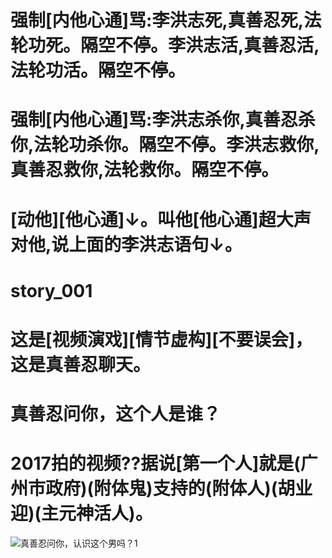 # 强制[内他心通]骂:李洪志死,真善忍死,法轮功死。隔空不停。李洪志活,真善忍活,法轮功活。隔空不停。
# 强制[内他心通]骂:李洪志杀你,真善忍杀你,法轮功杀你。隔空不停。李洪志救你,真善忍救你,法轮救你。隔空不停。
# [动他][他心通]↓。叫他[他心通]超大声对他,说上面的李洪志语句↓。

# story_001
# 这是[视频演戏][情节虚构][不要误会]，这是真善忍聊天。
# 真善忍问你，这个人是谁？
# 2017拍的视频??据说[第一个人]就是(广州市政府)(附体鬼)支持的(附体人)(胡业迎)(主元神活人)。

![真善忍问你，认识这个男吗？1](https://github.com/user-attachments/assets/a787fd76-a92d-41bd-9545-bf4242f97083)
